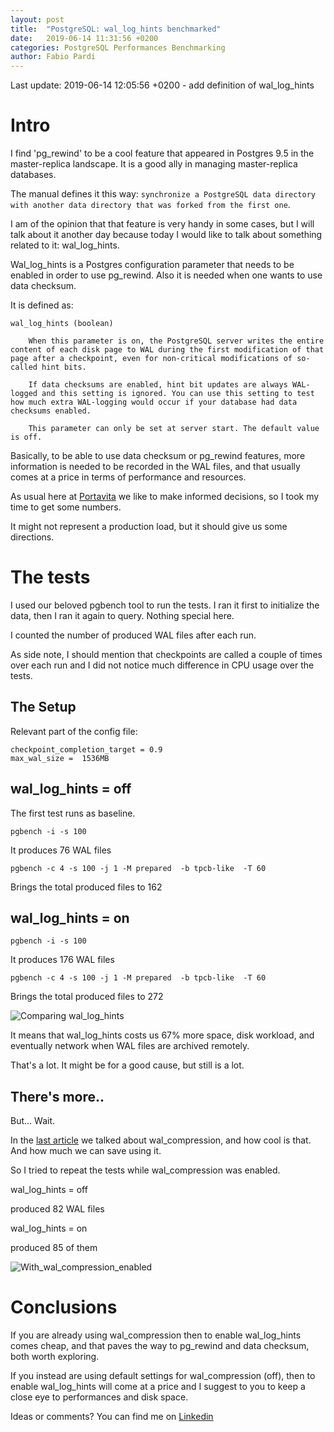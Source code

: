```yaml
---
layout: post
title:  "PostgreSQL: wal_log_hints benchmarked"
date:   2019-06-14 11:31:56 +0200
categories: PostgreSQL Performances Benchmarking
author: Fabio Pardi
---
```




Last update: 2019-06-14 12:05:56 +0200 - add definition of wal_log_hints


# Intro


I find 'pg_rewind' to be a cool feature that appeared in Postgres 9.5 in the master-replica landscape. It is a good ally in managing master-replica databases.

The manual defines it this way: ```synchronize a PostgreSQL data directory with another data directory that was forked from the first one```.

I am of the opinion that that feature is very handy in some cases, but I will talk about it another day because today I would like to talk about something related to it: wal_log_hints. 

Wal_log_hints is a Postgres configuration parameter that needs to be enabled in order to use pg_rewind. Also it is needed when one wants to use data checksum.

It is defined as: 

```
wal_log_hints (boolean)

    When this parameter is on, the PostgreSQL server writes the entire content of each disk page to WAL during the first modification of that page after a checkpoint, even for non-critical modifications of so-called hint bits.

    If data checksums are enabled, hint bit updates are always WAL-logged and this setting is ignored. You can use this setting to test how much extra WAL-logging would occur if your database had data checksums enabled.

    This parameter can only be set at server start. The default value is off.
```

Basically, to be able to use data checksum or pg_rewind features, more information is needed to be recorded in the WAL files, and that usually comes at a price in terms of performance and resources.

As usual here at [Portavita][portavita] we like to make informed decisions, so I took my time to get some numbers. 

It might not represent a production load, but it should give us some directions.


# The tests

I used our beloved pgbench tool to run the tests. I ran it first to initialize the data, then I ran it again to query. Nothing special here.

I counted the number of produced WAL files after each run.

As side note, I should mention that checkpoints are called a couple of times over each run and I did not notice much difference in CPU usage over the tests.

## The Setup

Relevant part of the config file:

```
checkpoint_completion_target = 0.9
max_wal_size =  1536MB
```

## wal_log_hints = off 

The first test runs as baseline.

```pgbench -i -s 100```

It produces 76 WAL files

```pgbench -c 4 -s 100 -j 1 -M prepared  -b tpcb-like  -T 60```

Brings the total produced files to 162 



## wal_log_hints = on 

 ```pgbench -i -s 100```

It produces 176 WAL files

```pgbench -c 4 -s 100 -j 1 -M prepared  -b tpcb-like  -T 60```
 
Brings the total produced files to 272 


![Comparing wal_log_hints](https://raw.githubusercontent.com/Portavita/portavita.github.io/master/img/graph_wal_hints_1.png)


It means that wal_log_hints costs us 67% more space, disk workload, and eventually network when WAL files are archived remotely.
 

That's a lot. It might be for a good cause, but still is a lot.




## There's more..

But... Wait.

In the [last article][last article] we talked about wal_compression, and how cool is that. And how much we can save using it.

So I tried to repeat the tests while wal_compression was enabled.


wal_log_hints = off 

produced 82 WAL files

wal_log_hints = on

produced 85 of them



![With_wal_compression_enabled](https://raw.githubusercontent.com/Portavita/portavita.github.io/master/img/wal_compression_on.png)


# Conclusions

If you are already using wal_compression then to enable wal_log_hints comes cheap, and that paves the way to pg_rewind and data checksum, both worth exploring.

If you instead are using default settings for wal_compression (off), then to enable wal_log_hints will come at a price and I suggest to you to keep a close eye to performances and disk space.




Ideas or comments? You can find me on [Linkedin](https://www.linkedin.com/in/fabiopardi/)



[last article]: https://portavita.github.io/2019-05-13-blog_about_wal_compression/

[portavita]: https://www.portavita.com/

